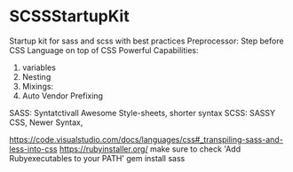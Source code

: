 # SCSSStartupKit
Startup kit for sass and scss with best practices
Preprocessor:
Step before CSS
Language on top of CSS
Powerful Capabilities:
1. variables
2. Nesting
3. Mixings:
4. Auto Vendor Prefixing

SASS: Syntatctivall Awesome Style-sheets, shorter syntax
SCSS: SASSY CSS, Newer Syntax, 

https://code.visualstudio.com/docs/languages/css#_transpiling-sass-and-less-into-css
https://rubyinstaller.org/    make sure to check 'Add Rubyexecutables to your PATH'
gem install sass
